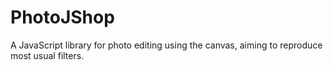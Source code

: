 PhotoJShop
==========

A JavaScript library for photo editing using the canvas, aiming to reproduce most usual filters.
